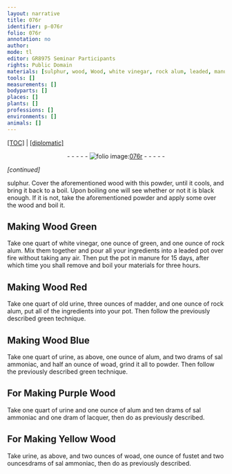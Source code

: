 ```yaml
---
layout: narrative
title: 076r
identifier: p-076r
folio: 076r
annotation: no
author:
mode: tl
editor: GR8975 Seminar Participants
rights: Public Domain
materials: [sulphur, wood, Wood, white vinegar, rock alum, leaded, manure, old urine, madder, urine, alum, sal ammoniac, woad, fustet]
tools: []
measurements: []
bodyparts: []
places: []
plants: []
professions: []
environments: []
animals: []
---
```


<p><a href="{{ site.baseurl }}/translation/" target="_blank">[TOC]</a> | <a href="{{ site.baseurl }}/texts/p-076r_tc/">[diplomatic]</a></p><div class="folio" align="center">- - - - - <a href="http://gallica.bnf.fr/ark:/12148/btv1b10500001g/f157.item" target="_blank"><img src="https://cu-mkp.github.io/2017-workshop-edition/assets/photo-icon.png" alt="folio image: " style="display:inline-block; margin-bottom:-3px;"/>076r</a> - - - - - </div>  
 
*[continued]*
  
<span class="sup"><span class="m">sulphur</span></span>. Cover the aforementioned <span class="m">wood</span> with this powder, until it cools, and bring it back to a boil. Upon boiling one will see whether or not it is black enough. If it is not, take the aforementioned powder and apply some over the <span class="m">wood</span> and boil it.
 
 
  

## Making <span class="m">Wood</span> Green

 
 Take one quart of <span class="m">white vinegar</span>, one ounce of green, and one ounce of <span class="m">rock alum</span>. Mix them together and pour all your ingredients into a <span class="m">leaded</span> pot over fire without taking any air. Then put the pot in <span class="m">manure</span> for 15 days, after which time you shall remove and boil your materials for three hours.
 
 
  

## Making <span class="m">Wood</span> Red

 
 Take one quart of <span class="m">old urine</span>, three ounces of <span class="m">madder</span>, and one ounce of <span class="m">rock alum</span>, put all of the ingredients into your pot. Then follow the previously described green technique.
 
 
  

## Making <span class="m">Wood</span> Blue

 
 Take one quart of <span class="m">urine</span>, as above, one ounce of <span class="m">alum</span>, and two drams of <span class="m">sal ammoniac</span>, and half an ounce of <span class="m">woad</span>, grind it all to powder. Then follow the previously described green technique.
 
 
  

## For <span class="sup">Making</span> Purple <span class="m">Wood</span>

 
 Take one quart of <span class="m">urine</span> and one ounce of <span class="m">alum</span> and ten drams of <span class="m">sal ammoniac</span> and one <span class="sup">dram</span> of lacquer, then do as previously described.
 
 
  

## For <span class="sup">Making</span> Yellow <span class="m">Wood</span>

 
 Take urine, as above, and two ounces of <span class="m">woad</span>, one ounce of <span class="m">fustet</span> and two <span class="del">ounces</span>drams of <span class="m">sal ammoniac</span>, then do as previously described.
 
